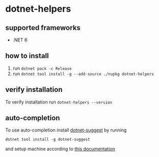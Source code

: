 # dotnet-helpers
## supported frameworks
* .NET 6
## how to install
1. run `dotnet pack -c Release`
2. run `dotnet tool install -g --add-source ./nupkg dotnet-helpers`
## verify installation
To verify installation run `dotnet-helpers --version`
## auto-completion
To use auto-completion install [dotnet-suggest](https://www.nuget.org/packages/dotnet-suggest) by running
```
dotnet tool install -g dotnet-suggest
```
and setup machine according to [this documentation](https://github.com/dotnet/command-line-api/blob/main/docs/dotnet-suggest.md)
